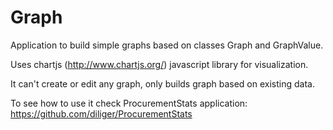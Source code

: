 # Graph
Application to build simple graphs based on classes Graph and GraphValue.

Uses chartjs (http://www.chartjs.org/) javascript library for visualization.

It can't create or edit any graph, only builds graph based on existing data.

To see how to use it check ProcurementStats application:
https://github.com/diliger/ProcurementStats
